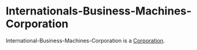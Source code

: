 # Internationals-Business-Machines-Corporation

International-Business-Machines-Corporation is a [Corporation](240000000.md).
